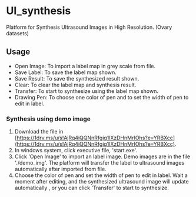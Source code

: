 # UI_synthesis
Platform for Synthesis Ultrasound Images in High Resolution. (Ovary datasets)

## Usage

 - Open Image: To import a label map in grey scale from file.
 - Save Label: To save the label map shown.
 - Save Result: To save the synthesized result shown.
 - Clear: To clear the label map and synthesis result.
 - Transfer: To start to synthesize using the label map shown.
 - Drawing Pen: To choose one color of pen and to set the width of pen to edit in label.

### Synthesis using demo image
1.	Download the file in [https://1drv.ms/u/s!AjRq4iQQNnRfgig1lXzDHnMrIOhs?e=YRBXcc](https://1drv.ms/u/s!AjRq4iQQNnRfgig1lXzDHnMrIOhs?e=YRBXcc).
2.	In windows system, click executive file, 'start.exe'.
3.	Click 'Open Image' to import an label image. Demo images are in the file './demo_img'.
	The platform will transfer the label to ultrasound images automatically after imported from file.
4.	Choose the color of pen and set the width of pen to edit in label.  Wait a moment after editing, and the synthesized ultrasound image will update automatically , or you can click 'Transfer' to start to synthesize.
